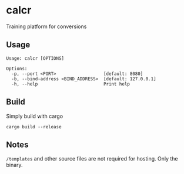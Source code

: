 # calcr

Training platform for conversions 


## Usage

```
Usage: calcr [OPTIONS]

Options:
  -p, --port <PORT>                  [default: 8080]
  -b, --bind-address <BIND_ADDRESS>  [default: 127.0.0.1]
  -h, --help                         Print help
```

## Build 

Simply build with cargo

```
cargo build --release
```

## Notes

`/templates` and other source files are not required for hosting. Only the binary.
